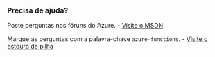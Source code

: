 ### <a name="need-some-help"></a>Precisa de ajuda?
Poste perguntas nos fóruns do Azure. - [Visite o MSDN](http://go.microsoft.com/fwlink/?LinkId=780719)

Marque as perguntas com a palavra-chave `azure-functions`. - [Visite o estouro de pilha](http://stackoverflow.com/questions/tagged/azure-functions)

